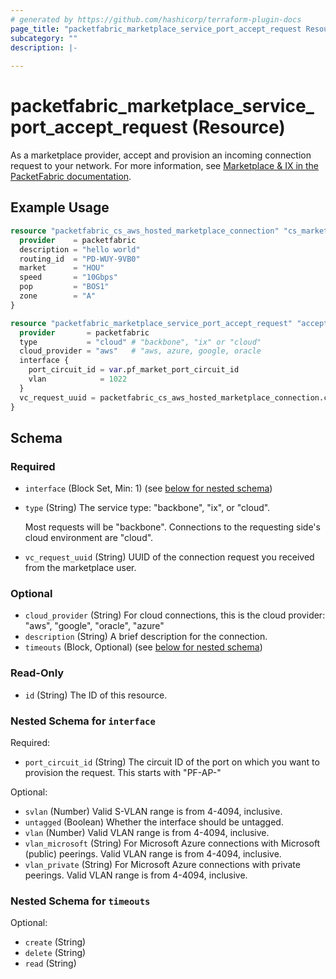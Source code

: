 ```yaml
---
# generated by https://github.com/hashicorp/terraform-plugin-docs
page_title: "packetfabric_marketplace_service_port_accept_request Resource - terraform-provider-packetfabric"
subcategory: ""
description: |-
  
---
```


# packetfabric_marketplace_service_port_accept_request (Resource)

As a marketplace provider, accept and provision an incoming connection request to your network.  For more information, see [Marketplace & IX in the PacketFabric documentation](https://docs.packetfabric.com/eco/). 


## Example Usage

```terraform
resource "packetfabric_cs_aws_hosted_marketplace_connection" "cs_marketplace_conn1" {
  provider    = packetfabric
  description = "hello world"
  routing_id  = "PD-WUY-9VB0"
  market      = "HOU"
  speed       = "10Gbps"
  pop         = "BOS1"
  zone        = "A"
}

resource "packetfabric_marketplace_service_port_accept_request" "accept_marketplace_request" {
  provider       = packetfabric
  type           = "cloud" # "backbone", "ix" or "cloud"
  cloud_provider = "aws"   # "aws, azure, google, oracle
  interface {
    port_circuit_id = var.pf_market_port_circuit_id
    vlan            = 1022
  }
  vc_request_uuid = packetfabric_cs_aws_hosted_marketplace_connection.cs_marketplace_conn1.id
}
```

<!-- schema generated by tfplugindocs -->
## Schema

### Required

- `interface` (Block Set, Min: 1) (see [below for nested schema](#nestedblock--interface))
- `type` (String) The service type: "backbone", "ix", or "cloud".

	Most requests will be "backbone". Connections to the requesting side's cloud environment are "cloud".
- `vc_request_uuid` (String) UUID of the connection request you received from the marketplace user.

### Optional

- `cloud_provider` (String) For cloud connections, this is the cloud provider: "aws", "google", "oracle", "azure"
- `description` (String) A brief description for the connection.
- `timeouts` (Block, Optional) (see [below for nested schema](#nestedblock--timeouts))

### Read-Only

- `id` (String) The ID of this resource.

<a id="nestedblock--interface"></a>
### Nested Schema for `interface`

Required:

- `port_circuit_id` (String) The circuit ID of the port on which you want to provision the request. This starts with "PF-AP-"

Optional:

- `svlan` (Number) Valid S-VLAN range is from 4-4094, inclusive.
- `untagged` (Boolean) Whether the interface should be untagged.
- `vlan` (Number) Valid VLAN range is from 4-4094, inclusive.
- `vlan_microsoft` (String) For Microsoft Azure connections with Microsoft (public) peerings. Valid VLAN range is from 4-4094, inclusive.
- `vlan_private` (String) For Microsoft Azure connections with private peerings. Valid VLAN range is from 4-4094, inclusive.


<a id="nestedblock--timeouts"></a>
### Nested Schema for `timeouts`

Optional:

- `create` (String)
- `delete` (String)
- `read` (String)


